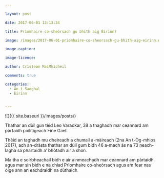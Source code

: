 ```yaml
---

layout: post

date: 2017-06-01 13:13:34

title: Prìomhaire co-sheòrsach gu bhith aig Èirinn?

image: /images/2017-06-01-priomhaire-co-sheorsach-gu-bhith-aig-eirinn.webp

image-caption:

image-licence:

author: Crìstean MacMhìcheil

comments: true

categories:
  - An t-Saoghal
  - Èirinn
  

---
```


![]({{ site.baseurl }}/images/posts/)

Thathar an dùil gun tèid Leo Varadkar, 38 a thaghadh mar ceannard am pàrtaidh poilitigeach Fine Gael.

<!--more-->

Thèid an taghadh mu dheireadh a chumail a-màireach (2na An t-Òg-mhios 2017), ach an-dràsta thathar an dùil gum bidh 46 a-mach às na 73 neach-lagha sa phartaidh a&#8217; bhòtadh air a shon.

Ma tha e soirbheachail bidh e air ainmeachadh mar ceannard am pàrtaidh agus mar sin bidh e na chiad Prìomhaire co-sheòrsach agus am fear nas òige ann an eachdraidh na dùthaich.
